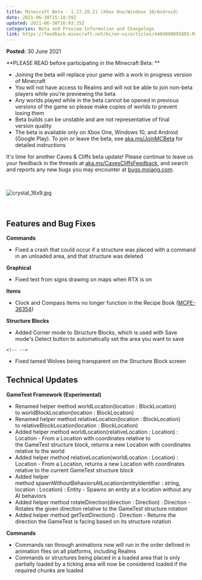 ```yaml
---
title: Minecraft Beta - 1.17.20.21 (Xbox One/Windows 10/Android)
date: 2021-06-30T15:18:59Z
updated: 2021-06-30T16:03:25Z
categories: Beta and Preview Information and Changelogs
link: https://feedback.minecraft.net/hc/en-us/articles/4404090095885-Minecraft-Beta-1-17-20-21-Xbox-One-Windows-10-Android-
---
```


**Posted:** 30 June 2021

**PLEASE READ before participating in the Minecraft Beta: **

-   Joining the beta will replace your game with a work in progress version of Minecraft 
-   You will not have access to Realms and will not be able to join non-beta players while you\'re previewing the beta
-   Any worlds played while in the beta cannot be opened in previous versions of the game so please make copies of worlds to prevent losing them 
-   Beta builds can be unstable and are not representative of final version quality 
-   The beta is available only on Xbox One, Windows 10, and Android (Google Play). To join or leave the beta, see [aka.ms/JoinMCBeta](https://aka.ms/JoinMCBeta) for detailed instructions

It\'s time for another Caves & Cliffs beta update! Please continue to leave us your feedback in the threads at [aka.ms/CavesCliffsFeedback](https://aka.ms/CavesCliffsFeedback), and search and reports any new bugs you may encounter at [bugs.mojang.com](https://bugs.mojang.com/).

 

![crystal_16x9.jpg](https://feedback.minecraft.net/hc/article_attachments/4404090082061/crystal_16x9.jpg)

 

## **Features and Bug Fixes** 

**Commands** 

-   Fixed a crash that could occur if a structure was placed with a command in an unloaded area, and that structure was deleted  

**Graphical** 

-   Fixed text from signs drawing on maps when RTX is on  

**Items** 

-   Clock and Compass items no longer function in the Recipe Book ([MCPE-36354](https://bugs.mojang.com/browse/MCPE-36354))  

**Structure Blocks** 

-   Added Corner mode to Structure Blocks, which is used with Save mode\'s Detect button to automatically set the area you want to save  

```{=html}
<!-- -->
```
-   Fixed tamed Wolves being transparent on the Structure Block screen  

## **Technical Updates** 

**GameTest Framework (Experimental)** 

-   Renamed helper method worldLocation(location : BlockLocation) to worldBlockLocation(location : BlockLocation) 
-   Renamed helper method relativeLocation(location : BlockLocation) to relativeBlockLocation(location : BlockLocation) 
-   Added helper method worldLocation(relativeLocation : Location) : Location - From a Location with coordinates relative to the GameTest structure block, returns a new Location with coordinates relative to the world 
-   Added helper method relativeLocation(worldLocation : Location) : Location - From a Location, returns a new Location with coordinates relative to the current GameTest structure block 
-   Added helper method spawnWithoutBehaviorsAtLocation(entityIdentifier : string, location : Location) : Entity - Spawns an entity at a location without any AI behaviors 
-   Added helper method rotateDirection(direction : Direction) : Direction - Rotates the given direction relative to the GameTest structure rotation 
-   Added helper method getTestDirection() : Direction - Returns the direction the GameTest is facing based on its structure rotation 

**Commands** 

-   Commands ran through animations now will run in the order defined in animation files on all platforms, including Realms  
-   Commands or structures being placed in a loaded area that is only partially loaded by a ticking area will now be considered loaded if the required chunks are loaded
